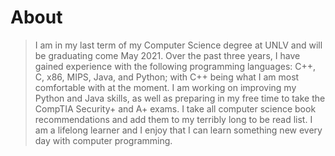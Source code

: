 # About
> I am in my last term of my Computer Science degree at UNLV and will be graduating come May 2021. Over the past three years, I have gained experience with the following programming languages: C++, C, x86, MIPS, Java, and Python; with C++ being what I am most comfortable with at the moment. I am working on improving my Python and Java skills, as well as preparing in my free time to take the CompTIA Security+ and A+ exams. I take all computer science book recommendations and add them to my terribly long to be read list. I am a lifelong learner and I enjoy that I can learn something new every day with computer programming. 